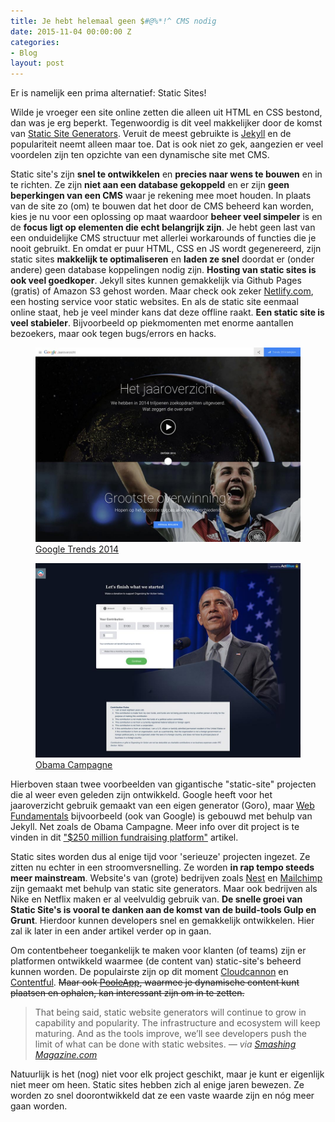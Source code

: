 ```yaml
---
title: Je hebt helemaal geen $#@%*!^ CMS nodig
date: 2015-11-04 00:00:00 Z
categories:
- Blog
layout: post
---
```


Er is namelijk een prima alternatief: Static Sites!

Wilde je vroeger een site online zetten die alleen uit HTML en CSS bestond, dan was je erg beperkt. Tegenwoordig is dit veel makkelijker door de komst van [Static Site Generators](https://staticsitegenerators.net/). Veruit de meest gebruikte is [Jekyll](http://jekyllrb.com/) en de populariteit neemt alleen maar toe. Dat is ook niet zo gek, aangezien er veel voordelen zijn ten opzichte van een dynamische site met CMS.

​Static site's zijn **snel te ontwikkelen** en **precies naar wens te bouwen** en in te richten. Ze zijn **niet aan een database gekoppeld** en er zijn **geen beperkingen van een CMS** waar je rekening mee moet houden. In plaats van de site zo (om) te bouwen dat het door de CMS beheerd kan worden, kies je nu voor een oplossing op maat waardoor **beheer veel simpeler** is en de **focus ligt op elementen die echt belangrijk zijn**. Je hebt geen last van een onduidelijke CMS structuur met allerlei workarounds of functies die je nooit gebruikt. En omdat er puur HTML, CSS en JS wordt gegenereerd, zijn static sites **makkelijk te optimaliseren** en **laden ze snel** doordat er (onder andere) geen database koppelingen nodig zijn. **Hosting van static sites is ook veel goedkoper**. Jekyll sites kunnen gemakkelijk via Github Pages (gratis) of Amazon S3 gehost worden. Maar check ook zeker [Netlify.com](http://netlify.com), een hosting service voor static websites. En als de static site eenmaal online staat, heb je veel minder kans dat deze offline raakt. **Een static site is veel stabieler**. Bijvoorbeeld op piekmomenten met enorme aantallen bezoekers, maar ook tegen bugs/errors en hacks.

<figure class="figure figure--left">
  <a href="https://www.google.nl/trends/2014/" class="figure__link">
    <img src="/assets/img/google-trends-2014.jpg" alt="Google Trends 2014" />
    <figcaption>Google Trends 2014</figcaption>
  </a>
</figure>

<figure class="figure figure--left">
  <a href="http://contribute.barackobama.com" class="figure__link">
    <img src="/assets/img/obama-campagne.jpg" alt="Obama Campagne" />
    <figcaption>Obama Campagne</figcaption>
  </a>
</figure>

Hierboven staan twee voorbeelden van gigantische "static-site" projecten die al weer even geleden zijn ontwikkeld. Google heeft voor het jaaroverzicht gebruik gemaakt van een eigen generator (Goro), maar [Web Fundamentals](https://developers.google.com/web/fundamentals/) bijvoorbeeld (ook van Google) is gebouwd met behulp van Jekyll. Net zoals de Obama Campagne. Meer info over dit project is te vinden in dit ["$250 million fundraising platform"](http://kylerush.net/blog/meet-the-obama-campaigns-250-million-fundraising-platform/) artikel.

Static sites worden dus al enige tijd voor 'serieuze' projecten ingezet. Ze zitten nu echter in een stroomversnelling. Ze worden **in rap tempo steeds meer mainstream**. Website's van (grote) bedrijven zoals [Nest](https://nest.com/) en [Mailchimp](http://mailchimp.com/) zijn gemaakt met behulp van static site generators. Maar ook bedrijven als Nike en Netflix maken er al veelvuldig gebruik van. **De snelle groei van Static Site's is vooral te danken aan de komst van de build-tools Gulp en Grunt**. Hierdoor kunnen developers snel en gemakkelijk ontwikkelen. Hier zal ik later in een ander artikel verder op in gaan.

Om contentbeheer toegankelijk te maken voor klanten (of teams) zijn er platformen ontwikkeld waarmee (de content van) static-site's beheerd kunnen worden. De populairste zijn op dit moment [Cloudcannon](http://cloudcannon.com/) en [Contentful](https://www.contentful.com/). ~~Maar ook [PooleApp](#), waarmee je dynamische content kunt plaatsen en ophalen, kan interessant zijn om in te zetten.~~

 > That being said, static website generators will continue to grow in capability and popularity. The infrastructure and ecosystem will keep maturing. And as the tools improve, we’ll see developers push the limit of what can be done with static websites.
 > <cite>&mdash; via [Smashing Magazine.com](http://www.smashingmagazine.com/2015/11/modern-static-website-generators-next-big-thing/)</cite>

Natuurlijk is het (nog) niet voor elk project geschikt, maar je kunt er eigenlijk niet meer om heen. Static sites hebben zich al enige jaren bewezen. Ze worden zo snel doorontwikkeld dat ze een vaste waarde zijn en nóg meer gaan worden.

